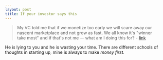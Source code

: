 ```yaml
---
layout: post
title: If your investor says this
---
```

> My VC told me that if we monetize too early we will scare away our nascent marketplace and not grow as fast. We all know it's "winner take most" and if that's not me -- what am I doing this for? - [link][0]
> 

He is lying to you and he is wasting your time. There are different schools of thoughts in starting up, mine is always to make *money first*.


[0]: http://feedproxy.google.com/%7Er/BothSidesOfTheTable/%7E3/cgVclmRtZ9I/
